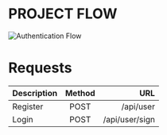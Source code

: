 # PROJECT FLOW

![Authentication Flow](https://res.cloudinary.com/dxnpgxqlg/image/upload/v1685692980/project_flow_tanvzu.svg)
# Requests

| Description   | Method        | URL             |
| ------------- |:-------------:| -----:          |
| Register      | POST          |/api/user        |
| Login         | POST          |/api/user/sign   |
